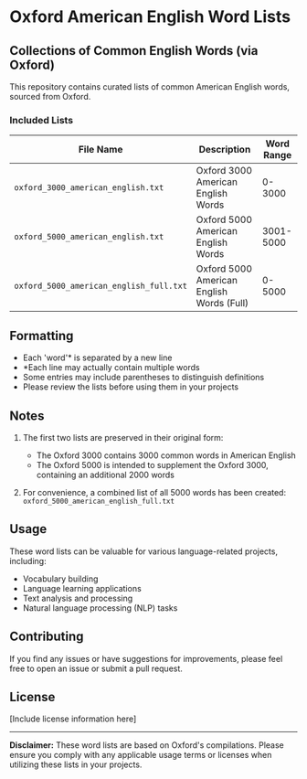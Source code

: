 # Oxford American English Word Lists

## Collections of Common English Words (via Oxford)

This repository contains curated lists of common American English words, sourced from Oxford.

### Included Lists

| File Name | Description | Word Range |
|-----------|-------------|------------|
| `oxford_3000_american_english.txt` | Oxford 3000 American English Words | 0-3000 |
| `oxford_5000_american_english.txt` | Oxford 5000 American English Words | 3001-5000 |
| `oxford_5000_american_english_full.txt` | Oxford 5000 American English Words (Full) | 0-5000 |

## Formatting

- Each 'word'* is separated by a new line
- *Each line may actually contain multiple words
- Some entries may include parentheses to distinguish definitions
- Please review the lists before using them in your projects

## Notes

1. The first two lists are preserved in their original form:
   - The Oxford 3000 contains 3000 common words in American English
   - The Oxford 5000 is intended to supplement the Oxford 3000, containing an additional 2000 words

2. For convenience, a combined list of all 5000 words has been created:
   `oxford_5000_american_english_full.txt`

## Usage

These word lists can be valuable for various language-related projects, including:

- Vocabulary building
- Language learning applications
- Text analysis and processing
- Natural language processing (NLP) tasks

## Contributing

If you find any issues or have suggestions for improvements, please feel free to open an issue or submit a pull request.

## License

[Include license information here]

---

**Disclaimer:** These word lists are based on Oxford's compilations. Please ensure you comply with any applicable usage terms or licenses when utilizing these lists in your projects.

